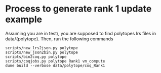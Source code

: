 # Process to generate rank 1 update example

Assuming you are in test/, you are supposed to find polytopes lrs files in data/{polytope}. Then, run the following commands

```console
scripts/new_lrs2json.py polytope
scripts/new_json2bin.py polytope
scripts/bin2coq.py polytope
scripts/coqjobs.py polytope Rank1 vm_compute
dune build --verbose data/polytope/coq_Rank1
```

